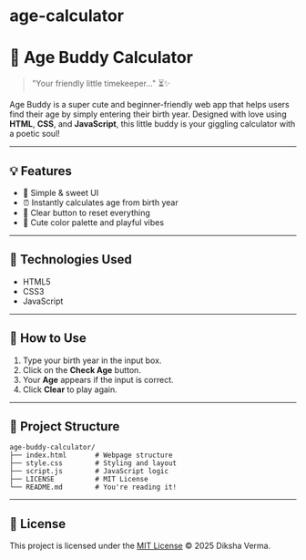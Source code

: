 # age-calculator
# 🎂 Age Buddy Calculator

> "Your friendly little timekeeper..." ⏳✨

Age Buddy is a super cute and beginner-friendly web app that helps users find their age by simply entering their birth year. 
Designed with love using **HTML**, **CSS**, and **JavaScript**, this little buddy is your giggling calculator with a poetic soul!

---

## 💡 Features

- 🎀 Simple & sweet UI
- ⏰ Instantly calculates age from birth year
- 🧽 Clear button to reset everything
- 🐣 Cute color palette and playful vibes

---

## 🌈 Technologies Used

- HTML5
- CSS3
- JavaScript

---

## 🚀 How to Use

1. Type your birth year in the input box.
2. Click on the **Check Age** button.
3. Your **Age** appears if the input is correct.
4. Click **Clear** to play again.

---

## 📁 Project Structure

```text
age-buddy-calculator/
├── index.html       # Webpage structure
├── style.css        # Styling and layout
├── script.js        # JavaScript logic
├── LICENSE          # MIT License
└── README.md        # You're reading it!
```

---

## 📝 License

This project is licensed under the [MIT License](LICENSE) © 2025 Diksha Verma.
